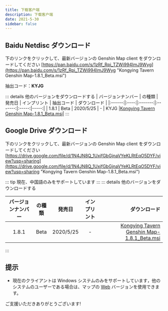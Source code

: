 ```yaml
---
title: 下载客户端
description: 下载客户端
date: 2021-5-30
sidebar: false
---
```


## Baidu Netdisc ダウンロード

下のリンクをクリックして、最新バージョンの Genshin Map client をダウンロードしてください
[https://pan.baidu.com/s/1zRf_Rpi_TZWi994ImJ9Wyg](https://pan.baidu.com/s/1zRf_Rpi_TZWi994ImJ9Wyg "Kongying Tavern Genshin Map-1.8.1_Beta.msi")

抽出コード：**KYJG**

::: details 他のバージョンをダウンロードする
| バージョンナンバー | の種類 | 発売日 | インプリント | 抽出コード | ダウンロード |
|:------:|:----:|:-------:|:-------:|:-----:|-----:|
| 1.8.1  | Beta | 2020/5/25 | - | KYJG |[Kongying Tavern Genshin Map-1.8.1_Beta.msi](https://pan.baidu.com/s/1zRf_Rpi_TZWi994ImJ9Wyg "https://pan.baidu.com/s/1zRf_Rpi_TZWi994ImJ9Wyg")|
:::

## Google Drive ダウンロード

下のリンクをクリックして、最新バージョンの Genshin Map client をダウンロードしてください
[https://drive.google.com/file/d/1N4JN8Q_1UxjfGbGjnaVYeKLRtEqO5DYF/view?usp=sharing](https://drive.google.com/file/d/1N4JN8Q_1UxjfGbGjnaVYeKLRtEqO5DYF/view?usp=sharing "Kongying Tavern Genshin Map-1.8.1_Beta.msi")

::: tip
現在、中国語のみをサポートしています
:::
:::  details 他のバージョンをダウンロードする

| バージョンナンバー | の種類 | 発売日 | インプリント | ダウンロード |
|:-----:|:-----:|:-------:|:-------:| -----:|
| 1.8.1 | Beta  | 2020/5/25 | - |[Kongying Tavern Genshin Map-1.8.1_Beta.msi](https://drive.google.com/file/d/1N4JN8Q_1UxjfGbGjnaVYeKLRtEqO5DYF/view?usp=sharing "https://drive.google.com/file/d/1N4JN8Q_1UxjfGbGjnaVYeKLRtEqO5DYF/view?usp=sharing")|
:::

## 提示

* 現在のクライアントは Windows システムのみをサポートしています，他のシステムのユーザーである場合は、マップの [Web](https://yuanshen.site/index_jp.html "原神地図") バージョンを使用できます。

ご支援いただきありがとうございます!
